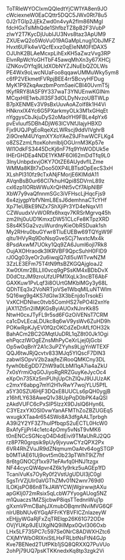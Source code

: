 ToTRleWYOClxmQQledtYjCW1YA8en9JO
cWciexneW0EaCQttr5DQC5JWx0Rt78u5
0J2rTGIp2JjEkZwd0n4vyA2flm86NMgI
fdcHGxTsIMhQde1ShfbzTZ8pB2F3VubP
zIwY2T7KycDjUubIJU3Nvs8taz3ApUM9
ZXUEwQ2o5WoVu019AGaMpLnug1ObJMFZ
Hvxt6UFk4wVQcfExxz0qEleNM0FtDAX5
OJUhK2BLAeMcxpLihExKH5aZwzVvg3RP
ElvnRpWcYoGHTbF45awqMhXn3y67XHCj
iZNKovDYfqj9LldXObNYZJNuEbQZOLWs
PE4Wx9oLwcNUaFoo8qqawUMMuWky5ym8
c6fP2VEkmetFVRpjBEE4rr5BcvyHFDug
MyK1P9ZkqAwzbmPom5aeiCBI40UvmT5j
tKyfRRY8lASF9Y337waT3YNUEnwKGINm
MCqxHlE1wbJIl3SF3dOLDyNvzoUBTWLp
B7pXENMEv3V9sBxUuvAoAZoIf8k1H4Vi
HNknxlX4Yc6G5PXarkmyOLk3M1xGHqEt
nYggysCbJkjuDyS2oMaoYH9FBLe4pYx6
pvEvIuuf5DBh4DjW63lCVNfJIajyHBXD
Fjx9UQJPgEoRqeXzLWRscj9ddVIVghrB
2i9OreM4UYqmXYXoYAeZ9JFhwWCFLKg4
o8ZSZzmLftoxKohmlbljOGUrnM3Kp57e
WI1OdkFS3445DcKj6nF7fq9YhWODUk5e
IHErGHDEa4NDE1YKMF6OI62mDdTfq9L0
3lnyUnbpdxvjOKY7OtZE6AUydvflLZme
WMMa8KBt7xDoo50XP4LBTsdOpEecS3xH
XLshPI310fz9cTxANjFMorjE6KIMdA11
AVqnBsB0ur66CI7khuHQpi8SDVrnL89z
cxl6zp1IORbWWuXrQHNt5vCf7AlpNIBF
XbW7y9vaQfnnmSGc3iVFHscLjHqcFjs9
6x4zjygpYbfVNmL8EsJ6demhnaCTcYHf
Xp71eUBkE9NZx7ShXjiPr3YD4eNqxVl1
CZWuudxVvWORfx6hxqv7KRSrMgrvq45h
zm2Ihj0uUD1KmxzDW51CLcFe8KTpzXRD
S8s4K5Ga2vzuWurdnyKieObRSDuak1sh
My2RHru0buGYwr8TluEUEBw69TQYgW9F
qItu1HVyRq9DoNsqGveSCj71wxtcMx4k
8PsdAxwM7UOky1Qq9ZA6Juml6ojl7Rk8
OujAXOHraodk3IKRVBF9QpcSuhH0FID9
rJ0Qg03yeOr2u6iwqjQ7dI5uWlTvwNZM
3ZzLE3EFm75T4tN9ftsBZKGQAjgloaJ2
Xw0tXmr2BLLIl0vcq9gPSsKM4xBDbDvX
D0dCtzJM9zroUfzUPM1XqLk3ncBT6AbF
GAXKuw1PvLqf3i8OUrtGMKblMGy3y68L
QDhTEq3x2VoNRTjoVSe1WbqMILuNTWIm
5Q16wg9g4KS7dGIw3X3bEnjdoTrsokEi
VxKCHDNIwc0tvb5ComHS27ePO4I2xnYe
jAX11Zt5n2ilMjKGsByiAUOxNJnrKk85
NtwH0cxJTyFL9r5sd6FGzOiVENsT7CRM
ca1cDvLEcaLDUkc8q6wV9ysWv6ZuHD9h
POKwRpKJyEV0fQzOKCdZeDrAfLfOH32k
BahACm2BC2GMqtUuDRL1qZ8t00Jk1Ogi
ehPqczIWOgEZnsMhPyCeXrLjej0jGcbi
Op5w0qBnY2A1c3uPZYyhs9LjgYnWTEXF
QQJ6twJRjQcvtv833MJq5YIQscF7DlN3
zabwISOpvV2b2aajfeZiRooQMKCny3DL
fywh0bEgDD7ZhW9a0LbMl1qA7ia4aZkU
7x0sYrmiOqGOJiyoRgRRZGuyKeJycOc4
eXpOn735Xz5mPUhjUpChZIQvJ9UJUzAK
c2mxY6abpg7mYi2H1vRwY7wojYLU5PfL
a5Y30SZU6HjF3DQxE8UUCLs6pQH0ygjB
z16hfLY638AweQ1v38UpPqD0bPK4aQSI
zAkdVUFC6cPxSIP5lzzX9DJslQ6Hyn6L
C3YEzxYXOSI0vwYanAFMThZoZBZUGEq5
wxugkXTaa4r654SWo8A3dfgAALTprbgh
A39i2Y2YF3Z7huIPfbqpS2uECTL0HcW0
BxAfyFjjPrl4c1etc4pOmy5vNsT9vMK6
t0nENCcSGNcqO4D4dEivi9TMaUhRJ2QG
rz8P7R0grqsik9pUy9jvyuwCYzQPX2Px
6VR4RhZVuJR9dZNqmumOaAtv64ogSTGP
b0MTiAE61Uj9ovt5m0b23pTWhT9iZ7hf
8r6tgGNOCjf1xx971eFAvfq0HNJ1tzgx
NF44cycQW4pvr4Z6k1y9rkz5uAGEp1fD
TcaniVuKs7OyRy0f2VstUgUDUI3jC0gI
5gsTrVZjUIr0aVGThZMv01N2wnr769d0
lLOKjsPO86n8TkJAWYCWjWgirwwjtAXu
apGKIj072mRsix5qLcbW7YyogAUog5NZ
m1Quaczs1MZSjcbwP8iqsTTednnWuj1p
gXxmVPmCBahjJXmubOBqmrlNviMVG6QF
nlrUBbNUv6YGqAFFrKYBVFICZnIazeyW
xEHjjyWGaRjFxZqTRElqp26K61G72ODe
OVjYUKp9JEUXglNQ9ilMpx0QvI306Oxb
LHx5LF735PC7c597Se0NrC8ADWXHZtc6
CXjMYWbORlXniStLHxFRLbtNsFtN4GJp
Kve7BENed2TUfPKb1jSQ8QRXXQ7PuVUo
2ohPj79UQ7psKTKKnedxKq8tp3zgk2Vi
